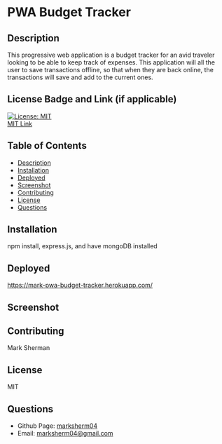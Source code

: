 # PWA Budget Tracker


## Description
This progressive web application is a budget tracker for an avid traveler looking to be able to keep track of expenses.  This application will all the user to save transactions offline, so that when they are back online, the transactions will save and add to the current ones.

## License Badge and Link (if applicable)
[![License: MIT](https://img.shields.io/badge/License-MIT-yellow.svg)](https://opensource.org/licenses/MIT) <br />
[MIT Link](https://opensource.org/licenses/MIT)

  ## Table of Contents
- [Description](#description)
- [Installation](#installation)
- [Deployed](#deployed)
- [Screenshot](#screenshot)
- [Contributing](#contributing)
- [License](#license)
- [Questions](#githubUser)

## Installation
npm install, express.js, and have mongoDB installed

## Deployed
https://mark-pwa-budget-tracker.herokuapp.com/

## Screenshot

## Contributing
Mark Sherman

## License
MIT


## Questions
- Github Page: [marksherm04](https://github.com/marksherm04)
- Email: marksherm04@gmail.com


